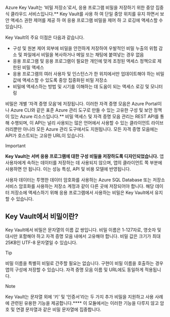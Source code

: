 Azure Key Vault는 ‘비밀 저장소’로서, 응용 프로그램 비밀을 저장하기 위한 중앙 집중식 클라우드 서비스입니다.** Key Vault를 사용 하 여 단일 중앙 위치를 유지 하면서 보안 액세스 권한 제어를 제공 하 여 응용 프로그램 비밀을 제어 하 고 로깅에 액세스할 수 있습니다.

Key Vault의 주요 이점은 다음과 같습니다.

- 구성 및 원본 제어 외부에 비밀을 안전하게 저장하여 우발적인 비밀 누출의 위험 감소 및 파일에서 비밀을 복사하거나 메일 또는 채팅에 붙여넣는 경우 없음
- 응용 프로그램 및 응용 프로그램이 필요한 개인에 맞게 조정된 액세스 정책으로 제한된 비밀 액세스
- 응용 프로그램의 여러 사용자 및 인스턴스가 한 위치에서만 업데이트해야 하는 비밀 값에 액세스할 수 있도록 중앙 집중화된 비밀 저장소
- 비밀에 액세스하는 방법 및 시기를 이해하는 데 도움이 되는 액세스 로깅 및 모니터링

비밀은 개별 ‘자격 증명 모음’에 저장됩니다. 이러한 자격 증명 모음은 Azure Portal이나 Azure CLI와 같은 표준 Azure 관리 도구로 만들 수 있는 고유한 구성 및 보안 정책이 있는 Azure 리소스입니다.** 비밀 액세스 및 자격 증명 모음 관리는 REST API를 통해 수행되며, 이 API는 널리 사용되는 많은 언어에서 사용할 수 있는 클라이언트 라이브러리뿐만 아니라 모든 Azure 관리 도구에서도 지원됩니다. 모든 자격 증명 모음에는 API가 호스트되는 고유한 URL이 있습니다.

> [!IMPORTANT]
> **Key Vault는 서버 응용 프로그램에 대한 구성 비밀을 저장하도록 디자인되었습니다.** 앱 사용자에게 속하는 데이터를 저장하는 데 사용되지 않으며, 앱의 클라이언트 쪽 부분에 사용하면 안 됩니다. 이는 성능 특성, API 및 비용 모델에 반영됩니다.
>
> 사용자 데이터는 투명한 데이터 암호화를 사용하는 Azure SQL Database 또는 저장소 서비스 암호화를 사용하는 저장소 계정과 같이 다른 곳에 저장되어야 합니다. 해당 데이터 저장소에 액세스하기 위해 응용 프로그램에서 사용하는 비밀은 Key Vault에서 유지할 수 있습니다.

## <a name="what-is-a-secret-in-key-vault"></a>Key Vault에서 비밀이란?

Key Vault에서 비밀은 문자열의 이름 값 쌍입니다. 비밀 이름은 1-127자로, 영숫자 및 대시만 포함해야 하고 자격 증명 모음 내에서 고유해야 합니다. 비밀 값은 크기가 최대 25KB인 UTF-8 문자열일 수 있습니다.

> [!TIP]
> 비밀 이름을 특별히 비밀로 간주할 필요는 없습니다. 구현이 비밀 이름을 호출하는 경우 앱의 구성에 저장할 수 있습니다. 자격 증명 모음 이름 및 URL에도 동일하게 적용됩니다.

> [!NOTE]
> Key Vault는 문자열 외에 ‘키’ 및 ‘인증서’라는 두 가지 추가 비밀을 지원하고 사용 사례에 관련된 유용한 기능을 제공합니다.**** 이 모듈에서는 이러한 기능을 다루지 않고 암호 및 연결 문자열과 같은 비밀 문자열에 집중합니다.
